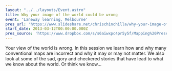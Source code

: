 ```yaml
---
layout: "../../layouts/Event.astro"
title: Why your image of the world could be wrong
event: 'Laneway learning, Melbourne'
pres_url: 'https://www.slideshare.net/chrischinchilla/why-your-image-of-the-world-could-be-wrong'
start_date: 2013-03-12T00:00:00.000Z
pres_source: 'https://www.dropbox.com/s/s6aiwxpc4pr5y5f/Mapping%20Presentation.pptx?dl=0'
---
```


Your view of the world is wrong. In this session we learn how and why many conventional maps are incorrect and why it may or may not matter. We also look at some of the sad, gory and checkered stories that have lead to what we know about the world. Or think we know...
